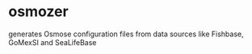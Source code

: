 # osmozer
generates Osmose configuration files from data sources like Fishbase, GoMexSI and SeaLifeBase
